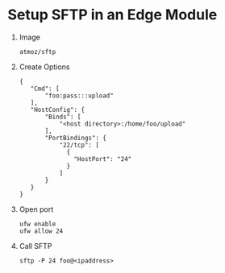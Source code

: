 # Setup SFTP in an Edge Module

1. Image
   ```
   atmoz/sftp
   ```
2. Create Options
   ```
   {
      "Cmd": [
          "foo:pass:::upload"
      ],
      "HostConfig": {
          "Binds": [
              "<host directory>:/home/foo/upload"
          ],
          "PortBindings": {
              "22/tcp": [
                {
                  "HostPort": "24"
                }
              ]
          }
      }
   }
   ```
3. Open port
   ```
   ufw enable
   ufw allow 24
   ```
5. Call SFTP
   ```
   sftp -P 24 foo@<ipaddress>
   ```
